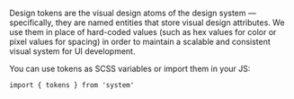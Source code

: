 Design tokens are the visual design atoms of the design system — specifically, they are named entities that store visual design attributes. We use them in place of hard-coded values (such as hex values for color or pixel values for spacing) in order to maintain a scalable and consistent visual system for UI development.

You can use tokens as SCSS variables or import them in your JS:
```
import { tokens } from 'system'
```

<design-tokens />
